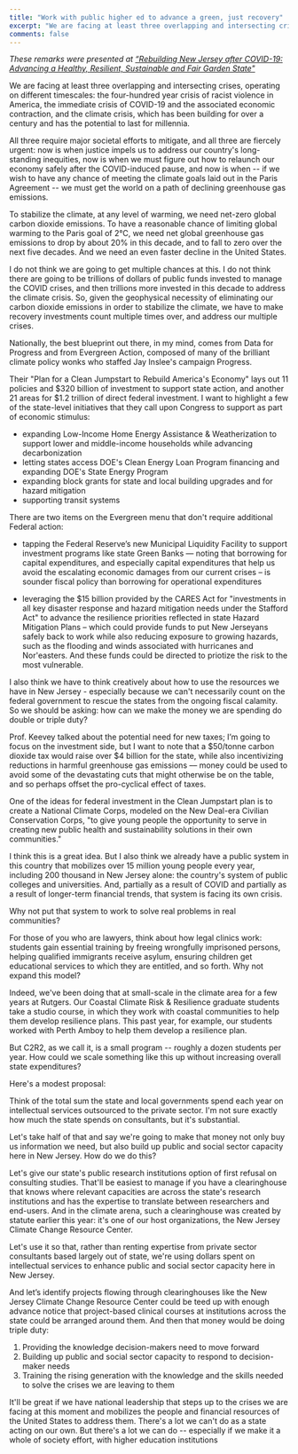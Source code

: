 ```yaml
---
title: "Work with public higher ed to advance a green, just recovery"
excerpt: "We are facing at least three overlapping and intersecting crises, operating on different timescales: the four-hundred year crisis of racist violence in America, the immediate crisis of COVID-19 and the associated economic contraction, and the climate crisis, which has been building for over a century and has the potential to last for millennia."
comments: false
---
```

*These remarks were presented at [“Rebuilding New Jersey after COVID-19: Advancing a Healthy, Resilient, Sustainable and Fair Garden State"](https://njclimateresourcecenter.rutgers.edu/past_events/rebuilding-new-jersey-after-covid-19/)*

We are facing at least three overlapping and intersecting crises, operating on different timescales: the four-hundred year crisis of racist violence in America, the immediate crisis of COVID-19 and the associated economic contraction, and the climate crisis, which has been building for over a century and has the potential to last for millennia.

All three require major societal efforts to mitigate, and all three are fiercely urgent: now is when justice impels us to address our country's long-standing inequities, now is when we must figure out how to relaunch our economy safely after the COVID-induced pause, and now is when -- if we wish to have any chance of meeting the climate goals laid out in the Paris Agreement -- we must get the world on a path of declining greenhouse gas emissions.

To stabilize the climate, at any level of warming, we need net-zero global carbon dioxide emissions. To have a reasonable chance of limiting global warming to the Paris goal of 2°C, we need net global greenhouse gas emissions to drop by about 20% in this decade, and to fall to zero over the next five decades. And we need an even faster decline in the United States.

I do not think we are going to get multiple chances at this. I do not think there are going to be trillions of dollars of public funds invested to manage the COVID crises, and then trillions more invested in this decade to address the climate crisis. So, given the geophysical necessity of eliminating our carbon dioxide emissions in order to stabilize the climate, we have to make recovery investments count multiple times over, and address our multiple crises.

Nationally, the best blueprint out there, in my mind, comes from Data for Progress and from Evergreen Action, composed of many of the brilliant climate policy wonks who staffed Jay Inslee's campaign Progress. 

Their "Plan for a Clean Jumpstart to Rebuild America's Economy" lays out 11 policies and $320 billion of investment to support state action, and another 21 areas for $1.2 trillion of direct federal investment. I want to highlight a few of the state-level initiatives that they call upon Congress to support as part of economic stimulus:

-	expanding Low-Income Home Energy Assistance & Weatherization to support lower and middle-income households while advancing decarbonization
-	letting states access DOE's Clean Energy Loan Program financing and expanding DOE's State Energy Program
-	expanding block grants for state and local building upgrades and for hazard mitigation
-	supporting transit systems
	
There are two items on the Evergreen menu that don't require additional Federal action:

-	tapping the Federal Reserve’s new Municipal Liquidity Facility to support investment programs like state Green Banks — noting that borrowing for capital expenditures, and especially capital expenditures that help us avoid the escalating economic damages from our current crises – is sounder fiscal policy than borrowing for operational expenditures

-	leveraging the $15 billion provided by the CARES Act for "investments in all key disaster response and hazard mitigation needs under the Stafford Act" to advance the resilience priorities reflected in state Hazard Mitigation Plans – which could provide funds to put New Jerseyans safely back to work while also reducing exposure to growing hazards, such as the flooding and winds associated with hurricanes and Nor'easters. And these funds could be directed to priotize the risk to the most vulnerable. 

 I also think we have to think creatively about how to use the resources we have in New Jersey - especially because we can't necessarily count on the federal government to rescue the states from the ongoing fiscal calamity. So we should be asking: how can we make the money we are spending do double or triple duty?

Prof. Keevey talked about the potential need for new taxes; I’m going to focus on the investment side, but I want to note that a $50/tonne carbon dioxide tax would raise over $4 billion for the state, while also incentivizing reductions in harmful greenhouse gas emissions –– money could be used to avoid some of the devastating cuts that might otherwise be on the table, and so perhaps offset the pro-cyclical effect of taxes.
 
 One of the ideas for federal investment in the Clean Jumpstart plan is to create a National Climate Corps, modeled on the New Deal-era Civilian Conservation Corps, "to give young people the opportunity to serve in creating new public health and sustainability solutions in their own communities."
 
 I think this is a great idea. But I also think we already have a public system in this country that mobilizes over 15 million young people every year, including 200 thousand in New Jersey alone: the country's system of public colleges and universities. And, partially as a result of COVID and partially as a result of longer-term financial trends, that system is facing its own crisis.
 
Why not put that system to work to solve real problems in real communities? 
 
For those of you who are lawyers, think about how legal clinics work: students gain essential training by freeing wrongfully imprisoned persons, helping qualified immigrants receive asylum, ensuring children get educational services to which they are entitled, and so forth.  Why not expand this model?
 
 Indeed, we've been doing that at small-scale in the climate area for a few years at Rutgers. Our Coastal Climate Risk & Resilience graduate students take a studio course, in which they work with coastal communities to help them develop resilience plans. This past year, for example, our students worked with Perth Amboy to help them develop a resilience plan. 
 
But C2R2, as we call it, is a small program -- roughly a dozen students per year. How could we scale something like this up without increasing overall state expenditures?

Here's a modest proposal:

Think of the total sum the state and local governments spend each year on intellectual services outsourced to the private sector. I'm not sure exactly how much the state spends on consultants, but it's substantial.

Let's take half of that and say we're going to make that money not only buy us information we need, but also build up public and social sector capacity here in New Jersey. How do we do this?

Let's give our state's public research institutions option of first refusal on consulting studies. That'll be easiest to manage if you have a clearinghouse that knows where relevant capacities are across the state's research institutions and has the expertise to translate between researchers and end-users. And in the climate arena, such a clearinghouse was created by statute earlier this year: it's one of our host organizations, the New Jersey Climate Change Resource Center. 

Let's use it so that, rather than renting expertise from private sector consultants based largely out of state, we're using dollars spent on intellectual services to enhance public and social sector capacity here in New Jersey.

And let’s identify projects flowing through clearinghouses like the New Jersey Climate Change Resource Center could be teed up with enough advance notice that project-based clinical courses at institutions across the state could be arranged around them. And then that money would be doing triple duty:

1.	Providing the knowledge decision-makers need to move forward
2.	Building up public and social sector capacity to respond to decision-maker needs
3.	Training the rising generation with the knowledge and the skills needed to solve the crises we are leaving to them

It'll be great if we have national leadership that steps up to the crises we are facing at this moment and mobilizes the people and financial resources of the United States to address them. There's a lot we can't do as a state acting on our own. But there's a lot we can do -- especially if we make it a whole of society effort, with higher education institutions 
